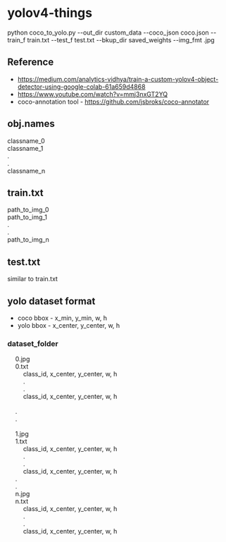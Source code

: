 # yolov4-things

python coco_to_yolo.py --out_dir custom_data --coco_json coco.json --train_f train.txt --test_f test.txt --bkup_dir saved_weights --img_fmt .jpg

## Reference
- https://medium.com/analytics-vidhya/train-a-custom-yolov4-object-detector-using-google-colab-61a659d4868
- https://www.youtube.com/watch?v=mmj3nxGT2YQ
- coco-annotation tool - https://github.com/jsbroks/coco-annotator

## obj.names
classname_0<br> 
classname_1<br>
.<br>
.<br>
classname_n<br>

## train.txt
path_to_img_0<br>
path_to_img_1<br>
.<br>
.<br>
path_to_img_n<br>

## test.txt
similar to train.txt

## yolo dataset format

- coco bbox - x_min, y_min, w, h
- yolo bbox - x_center, y_center, w, h

### dataset_folder<br>
&emsp;  0.jpg<br>
&emsp;  0.txt<br>
&emsp;  &emsp;  class_id, x_center, y_center, w, h<br>
&emsp;  &emsp;  .<br>
&emsp;  &emsp;  .<br>
&emsp;  &emsp;  class_id, x_center, y_center, w, h<br>
<br>
&emsp;  .<br>
&emsp;  .<br>
<br>
&emsp;  1.jpg<br>
&emsp;  1.txt<br>
&emsp;  &emsp;  class_id, x_center, y_center, w, h<br>
&emsp;  &emsp;  .<br>
&emsp;  &emsp;  .<br>
&emsp;  &emsp;  class_id, x_center, y_center, w, h<br>
&emsp;  .<br>
&emsp;  .<br>
&emsp;  n.jpg<br>
&emsp;  n.txt<br>
&emsp;  &emsp;  class_id, x_center, y_center, w, h<br>
&emsp;  &emsp;  .<br>
&emsp;  &emsp;  .<br>
&emsp;  &emsp;  class_id, x_center, y_center, w, h<br>
